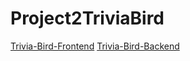 # Project2TriviaBird

[Trivia-Bird-Frontend](https://github.com/CGreenup/Project2-Trivia-Bird-Frontend)
[Trivia-Bird-Backend](https://github.com/CGreenup/Project2-Trivia-Bird-Backend)
